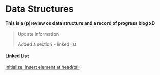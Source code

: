 # Data Structures
#### This is a (p)review os data structure and a record of progress blog xD
> Update Information 
>
> Added a section - linked list
#### Linked List

[Initialize, insert element at head/tail](https://github.com/Boxun-coder/Data-Structures/blob/master/LinkedList/LinkedList.cpp)